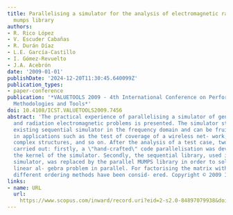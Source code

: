 ```yaml
---
title: Parallelising a simulator for the analysis of electromagnetic radiation using
  mumps library
authors:
- R. Rico López
- V. Escuder Cabañas
- R. Durán Díaz
- L.E. García-Castillo
- I. Gómez-Revuelto
- J.A. Acebrón
date: '2009-01-01'
publishDate: '2024-12-20T11:30:45.640099Z'
publication_types:
- paper-conference
publication: '*VALUETOOLS 2009 - 4th International Conference on Performance Evaluation
  Methodologies and Tools*'
doi: 10.4108/ICST.VALUETOOLS2009.7456
abstract: 'The practical experience of parallelising a simulator of gen- eral scattering
  and radiation electromagnetic problems is presented. The simulator stems from an
  existing sequential simulator in the frequency domain and can be fruitfully used
  in applications such as the test of coverage of a wireless net- work, analysis of
  complex structures, and so on. After the analysis of a test case, two steps were
  carried out: firstly, a \"hand-crafted\" code parallelisation was developed within
  the kernel of the simulator. Secondly, the sequential library, used in the existing
  simulator, was replaced by the parallel MUMPS library in order to solve the associated
  linear al- gebra problem in parallel. For factorising the matrix with MUMPS, two
  different ordering methods have been consid- ered. Copyright © 2009 ICST.'
links:
- name: URL
  url: 
    https://www.scopus.com/inward/record.uri?eid=2-s2.0-84897079938&doi=10.4108%2fICST.VALUETOOLS2009.7456&partnerID=40&md5=55c0ce62ab3264415d1c1a5f61c8b1e8
---
```

